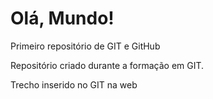 # Olá, Mundo!
 Primeiro repositório de GIT e GitHub

Repositório criado durante a formação em GIT.

Trecho inserido no GIT na web

